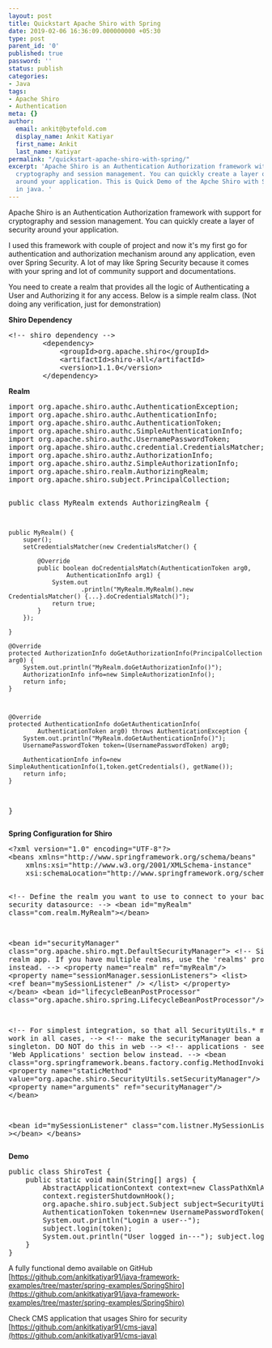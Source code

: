 ```yaml
---
layout: post
title: Quickstart Apache Shiro with Spring
date: 2019-02-06 16:36:09.000000000 +05:30
type: post
parent_id: '0'
published: true
password: ''
status: publish
categories:
- Java
tags:
- Apache Shiro
- Authentication
meta: {}
author:
  email: ankit@bytefold.com
  display_name: Ankit Katiyar
  first_name: Ankit
  last_name: Katiyar
permalink: "/quickstart-apache-shiro-with-spring/"
excerpt: 'Apache Shiro is an Authentication Authorization framework with support for
  cryptography and session management. You can quickly create a layer of security
  around your application. This is Quick Demo of the Apche Shiro with Spring framework
  in java. '
---
```


<p>Apache Shiro is an Authentication Authorization framework with support for cryptography and session management. You can quickly create a layer of security around your application.</p>
<p></p>

<p>I used this framework with couple of project and now it's my first go for authentication and authorization mechanism around any application, even over Spring Security. A lot of may like Spring Security because it comes with your spring and lot of community support and documentations.</p>
<p></p>

<p>You need to create a realm that provides all the logic of Authenticating a User and Authorizing it for any access.  Below is a simple realm class. (Not doing any verification, just for demonstration)</p>
<p></p>

<p><strong>Shiro&nbsp;Dependency</strong></p>
<p></p>
<p><!-- wp:enlighter/codeblock {"language":"xml"} --></p>
<pre class="highlight" data-enlighter-language="xml" data-enlighter-theme="" data-enlighter-highlight="" data-enlighter-linenumbers="" data-enlighter-lineoffset="" data-enlighter-title="" data-enlighter-group="">&lt;!-- shiro dependency -->
		&lt;dependency>
			&lt;groupId>org.apache.shiro&lt;/groupId>
			&lt;artifactId>shiro-all&lt;/artifactId>
			&lt;version>1.1.0&lt;/version>
		&lt;/dependency></pre>


<p><strong>Realm</strong></p>
<p></p>
<p><!-- wp:enlighter/codeblock {"language":"java"} --></p>
<pre class="highlight" data-enlighter-language="java" data-enlighter-theme="" data-enlighter-highlight="" data-enlighter-linenumbers="" data-enlighter-lineoffset="" data-enlighter-title="" data-enlighter-group="">import org.apache.shiro.authc.AuthenticationException;
import org.apache.shiro.authc.AuthenticationInfo;
import org.apache.shiro.authc.AuthenticationToken;
import org.apache.shiro.authc.SimpleAuthenticationInfo;
import org.apache.shiro.authc.UsernamePasswordToken;
import org.apache.shiro.authc.credential.CredentialsMatcher;
import org.apache.shiro.authz.AuthorizationInfo;
import org.apache.shiro.authz.SimpleAuthorizationInfo;
import org.apache.shiro.realm.AuthorizingRealm;
import org.apache.shiro.subject.PrincipalCollection;

public class MyRealm extends AuthorizingRealm {

	public MyRealm() {
		super();
		setCredentialsMatcher(new CredentialsMatcher() {
			
			@Override
			public boolean doCredentialsMatch(AuthenticationToken arg0,
					AuthenticationInfo arg1) {
				System.out
						.println("MyRealm.MyRealm().new CredentialsMatcher() {...}.doCredentialsMatch()");
				return true;
			}
		});
		
	}
	
	@Override
	protected AuthorizationInfo doGetAuthorizationInfo(PrincipalCollection arg0) {
		System.out.println("MyRealm.doGetAuthorizationInfo()");
		AuthorizationInfo info=new SimpleAuthorizationInfo();
		return info;
	}

	

	@Override
	protected AuthenticationInfo doGetAuthenticationInfo(
			AuthenticationToken arg0) throws AuthenticationException {
		System.out.println("MyRealm.doGetAuthenticationInfo()");
		UsernamePasswordToken token=(UsernamePasswordToken) arg0;
		
		AuthenticationInfo info=new SimpleAuthenticationInfo(1,token.getCredentials(), getName());
		return info;
	}

}</pre>


<p><strong>Spring Configuration for Shiro</strong></p>
<p></p>
<p><!-- wp:enlighter/codeblock {"language":"xml"} --></p>
<pre class="highlight" data-enlighter-language="xml" data-enlighter-theme="" data-enlighter-highlight="" data-enlighter-linenumbers="" data-enlighter-lineoffset="" data-enlighter-title="" data-enlighter-group="">&lt;?xml version="1.0" encoding="UTF-8"?>
&lt;beans xmlns="http://www.springframework.org/schema/beans"
	xmlns:xsi="http://www.w3.org/2001/XMLSchema-instance"
	xsi:schemaLocation="http://www.springframework.org/schema/beans http://www.springframework.org/schema/beans/spring-beans.xsd">


&lt;!-- Define the realm you want to use to connect to your back-end security datasource: -->
&lt;bean id="myRealm" class="com.realm.MyRealm">&lt;/bean>

&lt;bean id="securityManager" class="org.apache.shiro.mgt.DefaultSecurityManager">
    &lt;!-- Single realm app.  If you have multiple realms, use the 'realms' property instead. -->
    &lt;property name="realm" ref="myRealm"/>
    &lt;property name="sessionManager.sessionListeners">
    	&lt;list>
    	&lt;ref bean="mySessionListener" />
    	&lt;/list>
    &lt;/property>
&lt;/bean>
&lt;bean id="lifecycleBeanPostProcessor" class="org.apache.shiro.spring.LifecycleBeanPostProcessor"/>

&lt;!-- For simplest integration, so that all SecurityUtils.* methods work in all cases, -->
&lt;!-- make the securityManager bean a static singleton.  DO NOT do this in web         -->
&lt;!-- applications - see the 'Web Applications' section below instead.                 -->
&lt;bean class="org.springframework.beans.factory.config.MethodInvokingFactoryBean">
    &lt;property name="staticMethod" value="org.apache.shiro.SecurityUtils.setSecurityManager"/>
    &lt;property name="arguments" ref="securityManager"/>
&lt;/bean>

&lt;bean id="mySessionListener" class="com.listner.MySessionListener" >&lt;/bean>
&lt;/beans>
</pre>
<p><strong>Demo</strong></p>
<pre class="highlight" data-enlighter-language="java" data-enlighter-theme="" data-enlighter-highlight="" data-enlighter-linenumbers="" data-enlighter-lineoffset="" data-enlighter-title="" data-enlighter-group="">
public class ShiroTest {
	public static void main(String[] args) {
		AbstractApplicationContext context=new ClassPathXmlApplicationContext("spring.xml");
		context.registerShutdownHook();
		org.apache.shiro.subject.Subject subject=SecurityUtils.getSubject();
		AuthenticationToken token=new UsernamePasswordToken("username", "password");
		System.out.println("Login a user--");
 		subject.login(token);
 		System.out.println("User logged in---"); subject.logout(); System.out.println("User logged out"); 
    } 
}
</pre>



A fully functional demo available on GitHub [https://github.com/ankitkatiyar91/java-framework-examples/tree/master/spring-examples/SpringShiro](https://github.com/ankitkatiyar91/java-framework-examples/tree/master/spring-examples/SpringShiro)





Check CMS application that usages Shiro for security [https://github.com/ankitkatiyar91/cms-java](https://github.com/ankitkatiyar91/cms-java)




